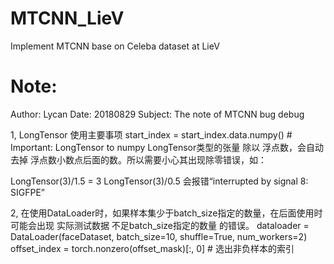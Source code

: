 # MTCNN_LieV
Implement MTCNN base on Celeba dataset at LieV

Note:
======

Author: Lycan
Date: 20180829
Subject: The note of MTCNN bug debug

1, LongTensor 使用主要事项
start_index = start_index.data.numpy()  # Important: LongTensor to numpy
LongTensor类型的张量 除以 浮点数，会自动去掉 浮点数小数点后面的数。所以需要小心其出现除零错误，如：

LongTensor(3)/1.5 = 3
LongTensor(3)/0.5 会报错“interrupted by signal 8: SIGFPE”


2, 在使用DataLoader时，如果样本集少于batch_size指定的数量，在后面使用时可能会出现 实际测试数据 不足batch_size指定的数量 的错误。
dataloader = DataLoader(faceDataset, batch_size=10, shuffle=True, num_workers=2)
offset_index = torch.nonzero(offset_mask)[:, 0]  # 选出非负样本的索引


